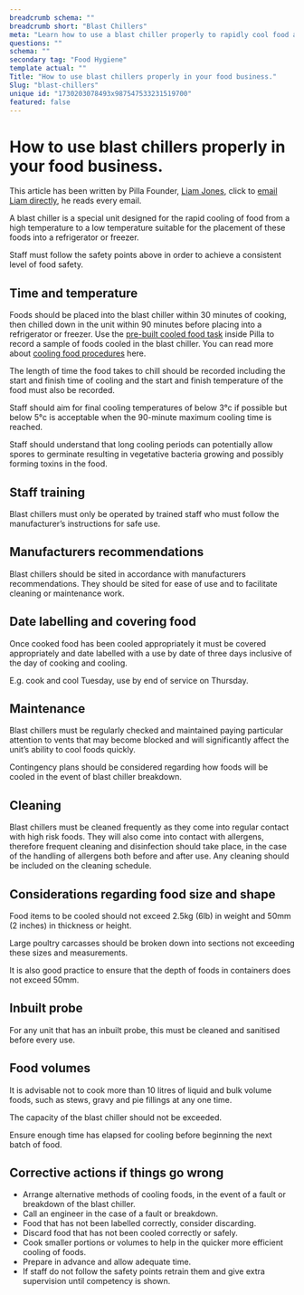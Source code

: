 ```yaml
---
breadcrumb schema: ""
breadcrumb short: "Blast Chillers"
meta: "Learn how to use a blast chiller properly to rapidly cool food and maintain food safety in your business. Key tips include chilling food within 90 minutes, cleaning the unit often, and training staff on correct usage."
questions: ""
schema: ""
secondary tag: "Food Hygiene"
template actual: ""
Title: "How to use blast chillers properly in your food business."
Slug: "blast-chillers"
unique id: "1730203078493x987547533231519700"
featured: false
---
```


# How to use blast chillers properly in your food business.

 This article has been written by Pilla Founder,&nbsp;[Liam Jones](https://yourpilla.com/profile/liam-jones), click to&nbsp;[email Liam directly](mailto:liam@yourpilla.com), he reads every email.

 A blast chiller is a special unit designed for the rapid cooling of food from a high temperature to a low temperature suitable for the placement of these foods into a refrigerator or freezer.

 Staff must follow the safety points above in order to achieve a consistent level of food safety.

 ## Time and temperature

 Foods should be placed into the blast chiller within 30 minutes of cooking, then chilled down in the unit within 90 minutes before placing into a refrigerator or freezer. Use the [pre-built cooled food task](https://yourpilla.com/templates/cooled-food-temperature-check) inside Pilla to record a sample of foods cooled in the blast chiller. You can read more about [cooling food procedures](https://yourpilla.com/blog/cooling-food-safely) here.

 The length of time the food takes to chill should be recorded including the start and finish time of cooling and the start and finish temperature of the food must also be recorded.

 Staff should aim for final cooling temperatures of below 3°c if possible but below 5°c is acceptable when the 90-minute maximum cooling time is reached.

 Staff should understand that long cooling periods can potentially allow spores to germinate resulting in vegetative bacteria growing and possibly forming toxins in the food.

 ## Staff training

 Blast chillers must only be operated by trained staff who must follow the manufacturer’s instructions for safe use.

 ## Manufacturers recommendations

 Blast chillers should be sited in accordance with manufacturers recommendations. They should be sited for ease of use and to facilitate cleaning or maintenance work.

 ## Date labelling and covering food

 Once cooked food has been cooled appropriately it must be covered appropriately and date labelled with a use by date of three days inclusive of the day of cooking and cooling.

 E.g. cook and cool Tuesday, use by end of service on Thursday.

 ## Maintenance

 Blast chillers must be regularly checked and maintained paying particular attention to vents that may become blocked and will significantly affect the unit’s ability to cool foods quickly.

 Contingency plans should be considered regarding how foods will be cooled in the event of blast chiller breakdown.

 ## Cleaning

 Blast chillers must be cleaned frequently as they come into regular contact with high risk foods. They will also come into contact with allergens, therefore frequent cleaning and disinfection should take place, in the case of the handling of allergens both before and after use. Any cleaning should be included on the cleaning schedule.

 ## Considerations regarding food size and shape

 Food items to be cooled should not exceed 2.5kg (6lb) in weight and 50mm (2 inches) in thickness or height.

 Large poultry carcasses should be broken down into sections not exceeding these sizes and measurements.

 It is also good practice to ensure that the depth of foods in containers does not exceed 50mm.

 ## Inbuilt probe

 For any unit that has an inbuilt probe, this must be cleaned and sanitised before every use.

 ## Food volumes

 It is advisable not to cook more than 10 litres of liquid and bulk volume foods, such as stews, gravy and pie fillings at any one time.

 The capacity of the blast chiller should not be exceeded.

 Ensure enough time has elapsed for cooling before beginning the next batch of food.

 ## Corrective actions if things go wrong

 - Arrange alternative methods of cooling foods, in the event of a fault or breakdown of the blast chiller.
- Call an engineer in the case of a fault or breakdown.
- Food that has not been labelled correctly, consider discarding.
- Discard food that has not been cooled correctly or safely.
- Cook smaller portions or volumes to help in the quicker more efficient cooling of foods.
- Prepare in advance and allow adequate time.
- If staff do not follow the safety points retrain them and give extra supervision until competency is shown.